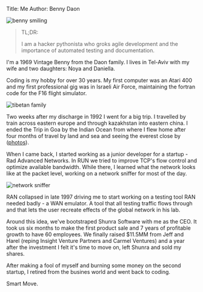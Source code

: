 Title: Me
Author: Benny Daon

![benny smiling](/images/benny.png)
> TL;DR:
>
> I am a hacker pythonista who groks
> agile development and the importance of automated testing and documentation.

I'm a 1969 Vintage Benny from the Daon family. I lives in Tel-Aviv with my wife and two daughters: Noya
and Daniella.

Coding is my hobby for over 30 years. My first computer was an Atari 400 and my first professional gig was in
Israeli Air Force, maintaining the fortran code for the F16 flight simulator.

![tibetan family](/images/tibet.png)

Two weeks after my discharge in 1992 I went for a big trip.
I travelled by train across eastern europe and through kazakhstan into
eastern china. I ended the Trip in Goa by the Indian Ocean from
where I flew home after four months of travel by land and sea and seeing
the everest close by
([photos](https://www.flickr.com/photos/daonb/sets/72157618053788156/)).

When I came back, I started working as a junior developer
for a startup - Rad Advanced Networks. In RUN we tried to improve TCP's
flow control and optimize available bandwidth. While there, I learned what
the network looks like at the packet level, working on a network sniffer
for most of the day.

![network sniffer](/images/sniffer.jpg)

RAN collapsed in late 1997 driving me to start working on a testing tool
RAN needed badly - a WAN emulator. A tool that all testing traffic flows
through and that lets the user recreate effects of the global network in
his lab.

Around this idea, we've bootstraped Shunra Software with me as the CEO.
It took us six months to make the first product sale and 7 years
 of profitable growth to have 60 employees.
We finally raised $11.5MM from Jeff and Harel (reping Insight
Venture Partners and Carmel Ventures) and a year after the investment
I felt it's time to move on, left Shunra and sold my shares.

After making a fool of myself and burning some money on the second startup,
I retired from the busines world and went back to coding.

Smart Move.
